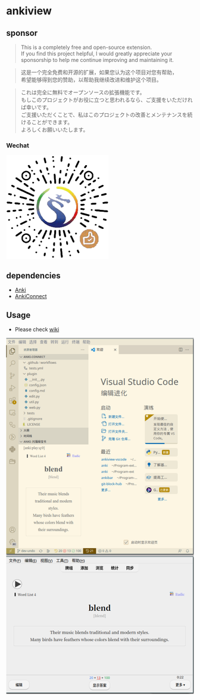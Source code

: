 # ankiview

## sponsor

> This is a completely free and open-source extension.   
> If you find this project helpful, I would greatly appreciate your sponsorship to help me continue improving and maintaining it.

> 这是一个完全免费和开源的扩展，如果您认为这个项目对您有帮助，  
> 希望能够得到您的赞助，以帮助我继续改进和维护这个项目。  

> これは完全に無料でオープンソースの拡張機能です。  
> もしこのプロジェクトがお役に立つと思われるなら、ご支援をいただければ幸いです。  
> ご支援いただくことで、私はこのプロジェクトの改善とメンテナンスを続けることができます。  
> よろしくお願いいたします。

### Wechat

![wechat](doc/images/wechat_zanshangcode.webp)

## dependencies

- [Anki](https://apps.ankiweb.net/)
- [AnkiConnect](https://ankiweb.net/shared/info/2055492159)

## Usage

- Please check [wiki](https://github.com/feilongfl/ankiview-vscode/wiki)

![screenshot](doc/images/screenshot.png)
